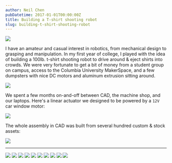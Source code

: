 ```yaml
---
author: Neil Chen
pubDatetime: 2017-01-01T00:00:00Z
title: Building a T-shirt shooting robot
slug: building-t-shirt-shooting-robot
---
```


![](@assets/images/serge/shooter.jpeg)

I have an amateur and casual interest in robotics, from mechanical design to grasping and manipulation. In my first year of college, I played with the idea of building a 100lb. t-shirt shooting robot to drive around & eject shirts into crowds. We were very fortunate to get a bit of money from a student group on campus, access to the Columbia University MakerSpace, and a few dumpsters with nice DC motors and aluminum extrusion sitting around.

![](@assets/images/serge/1.png)

We spent a few months on-and-off between CAD, the machine shop, and our laptops. Here's a linear actuator we designed to be powered by a `12V` car window motor:

![](@assets/images/serge/3.gif)

The whole assembly in CAD was built from several hundred custom & stock assets:

![](@assets/images/serge/2.gif)

---

![](@assets/images/serge/image14.png)
![](@assets/images/serge/image15.png)
![](@assets/images/serge/image16.png)
![](@assets/images/serge/image17.png)
![](@assets/images/serge/image18.png)
![](@assets/images/serge/image19.png)
![](@assets/images/serge/image20.png)
![](@assets/images/serge/image21.png)
![](@assets/images/serge/image22.png)
![](@assets/images/serge/image23.png)
